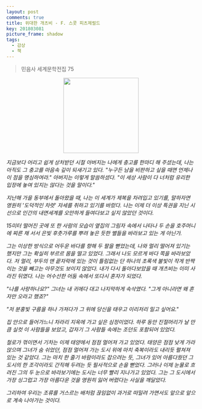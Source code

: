 ```yaml
---
layout: post
comments: true
title: 위대한 개츠비 - F. 스콧 피츠제럴드
key: 201803081
picture_frame: shadow
tags:
  - 감상
  - 책
---
```


> 민음사 세계문학전집 75

<p style="text-align:center"><img src="https://raw.githubusercontent.com/q0115643/my_blog/master/images/the-great-gatsby-1.png" width="200" height="200" /></p>

*지금보다 어리고 쉽게 상처받던 시절 아버지는 나에게 충고를 한마디 해 주셨는데, 나는 아직도 그 충고를 마음속 깊이 되새기고 있다.
"누구든 남을 비판하고 싶을 때면 언제나 이 점을 명심하여라." 아버지는 이렇게 말씀하셨다. "이 세상 사람이 다 너처럼 유리한 입장에 놓여 있지는 않다는 것을 말이다."*

*지난해 가을 동부에서 돌아왔을 때, 나는 이 세계가 제복을 차려입고 있기를, 말하자면 영원히 '도덕적인 차렷' 자세를 취하고 있기를 바랐다.
나는 이제 더 이상 특권을 지닌 시선으로 인간의 내면세계를 오만하게 들여다보고 싶지 않았던 것이다.*

*15미터 떨어진 곳에 또 한 사람의 모습이 옆집의 그림자 속에서 나타나 두 손을 호주머니에 찌른 채 서서 은빛 후춧가루를 뿌려 놓은 듯한 별들을 바라보고 있는 게 아닌가.*

*그는 이상한 방식으로 어두운 바다를 향해 두 팔을 뻗었는데, 나와 멀리 떨어져 있기는 했지만 그는 확실히 부르르 몸을 떨고 있었다.
그래서 나도 모르게 바다 쪽을 바라보았다. 저 멀리, 부두의 맨 끝자락에 있는 것이 틀림없는 단 하나의 초록색 불빛이 작게 반짝이는 것을 빼고는
아무것도 보이지 않았다. 내가 다시 돌아다보았을 때 개츠비는 이미 사라진 뒤였다. 나는 어수선한 어둠 속에서 또다시 혼자가 되었다.*

<!--more-->

*"나를 사랑하나요?" 그녀는 내 귀에다 대고 나지막하게 속삭였다. "그게 아니라면 왜 혼자만 오라고 했죠?"*

*"저 분홍빛 구름을 하나 가져다가 그 위에 당신을 태우고 이리저리 밀고 싶어요."*

*집 안으로 들어가느니 차라리 지옥에 가고 싶은 심정이었다. 하루 동안 진절머리가 날 만큼 실컷 이 사람들을 보았고, 갑자기 그 사람들 속에는 조던도 포함되어 있었다.*

*철로가 꺾이면서 기차는 이제 태양에서 점점 멀어져 가고 있었다. 태양은 점점 낮게 가라앉으며 그녀가 숨 쉬었던, 점점 멀어져 가는 도시 위에 마치 축복이라도
내리듯 펼쳐져 있는 것 같았다. 그는 마치 한 줄기 바람이라도 잡으려는 듯, 그녀가 있어 아름다웠던 그 도시의 한 조각이라도 간직해 두려는 듯 필사적으로 손을 뻗었다.
그러나 이제 눈물로 흐려진 그의 두 눈으로 바라보기에는 도시는 너무 빨리 지나가고 있었다. 그는 그 도시에서 가장 싱그럽고 가장 아름다운 것을 영원히 잃어 버렸다는 사실을 깨달았다.*

*그리하여 우리는 조류를 거스르는 배처럼 끊임없이 과거로 떠밀려 가면서도 앞으로 앞으로 계속 나아가는 것이다.*

<br>

<br>